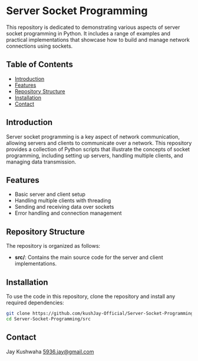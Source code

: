 # Server Socket Programming

This repository is dedicated to demonstrating various aspects of server socket programming in Python. It includes a range of examples and practical implementations that showcase how to build and manage network connections using sockets.

## Table of Contents

- [Introduction](#introduction)
- [Features](#features)
- [Repository Structure](#repository-structure)
- [Installation](#installation)
- [Contact](#contact)

## Introduction

Server socket programming is a key aspect of network communication, allowing servers and clients to communicate over a network. This repository provides a collection of Python scripts that illustrate the concepts of socket programming, including setting up servers, handling multiple clients, and managing data transmission.

## Features

- Basic server and client setup
- Handling multiple clients with threading
- Sending and receiving data over sockets
- Error handling and connection management

## Repository Structure

The repository is organized as follows:


- **src/**: Contains the main source code for the server and client implementations.

## Installation

To use the code in this repository, clone the repository and install any required dependencies:

```bash
git clone https://github.com/kushJay-Official/Server-Socket-Programming.git
cd Server-Socket-Programming/src
```

## Contact
Jay Kushwaha <5936.jay@gmail.com>
